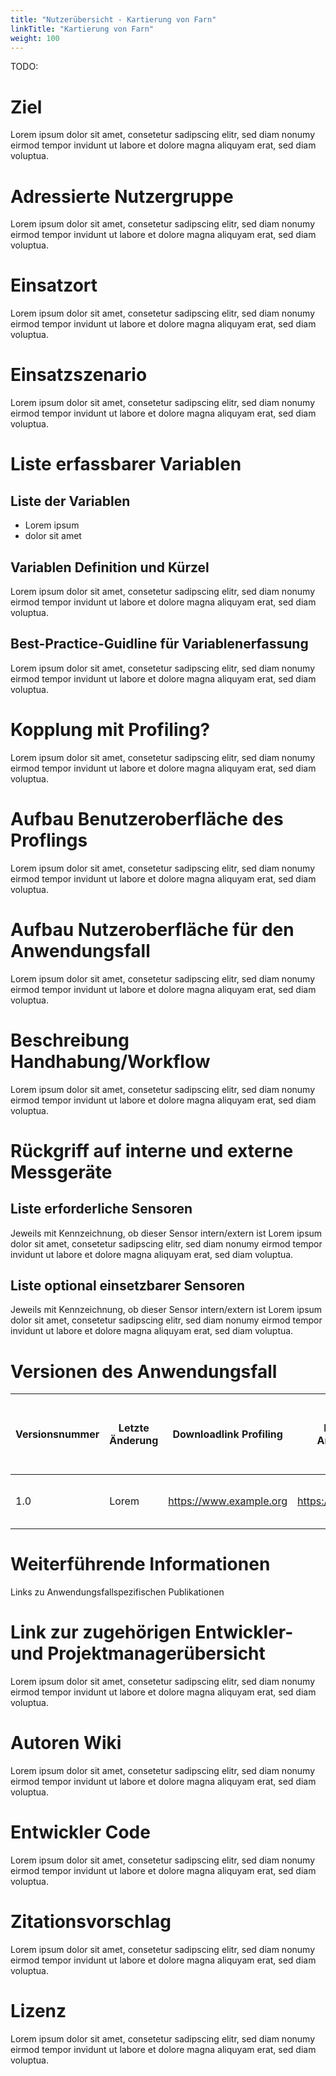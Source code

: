 ```yaml
---
title: "Nutzerübersicht - Kartierung von Farn"
linkTitle: "Kartierung von Farn"
weight: 100
---
```


TODO:
# Ziel

Lorem ipsum dolor sit amet, consetetur sadipscing elitr, sed diam nonumy eirmod tempor invidunt ut labore et dolore magna aliquyam erat, sed diam voluptua.

# Adressierte Nutzergruppe

Lorem ipsum dolor sit amet, consetetur sadipscing elitr, sed diam nonumy eirmod tempor invidunt ut labore et dolore magna aliquyam erat, sed diam voluptua.

# Einsatzort

Lorem ipsum dolor sit amet, consetetur sadipscing elitr, sed diam nonumy eirmod tempor invidunt ut labore et dolore magna aliquyam erat, sed diam voluptua.

# Einsatzszenario

Lorem ipsum dolor sit amet, consetetur sadipscing elitr, sed diam nonumy eirmod tempor invidunt ut labore et dolore magna aliquyam erat, sed diam voluptua.

# Liste erfassbarer Variablen

## Liste der Variablen

- Lorem ipsum
- dolor sit amet

## Variablen Definition und Kürzel

Lorem ipsum dolor sit amet, consetetur sadipscing elitr, sed diam nonumy eirmod tempor invidunt ut labore et dolore magna aliquyam erat, sed diam voluptua.

## Best-Practice-Guidline für Variablenerfassung

Lorem ipsum dolor sit amet, consetetur sadipscing elitr, sed diam nonumy eirmod tempor invidunt ut labore et dolore magna aliquyam erat, sed diam voluptua.

# Kopplung mit Profiling?

Lorem ipsum dolor sit amet, consetetur sadipscing elitr, sed diam nonumy eirmod tempor invidunt ut labore et dolore magna aliquyam erat, sed diam voluptua.

# Aufbau Benutzeroberfläche des Proflings

Lorem ipsum dolor sit amet, consetetur sadipscing elitr, sed diam nonumy eirmod tempor invidunt ut labore et dolore magna aliquyam erat, sed diam voluptua.

# Aufbau Nutzeroberfläche für den Anwendungsfall

Lorem ipsum dolor sit amet, consetetur sadipscing elitr, sed diam nonumy eirmod tempor invidunt ut labore et dolore magna aliquyam erat, sed diam voluptua.

# Beschreibung Handhabung/Workflow

Lorem ipsum dolor sit amet, consetetur sadipscing elitr, sed diam nonumy eirmod tempor invidunt ut labore et dolore magna aliquyam erat, sed diam voluptua.

# Rückgriff auf interne und externe Messgeräte

## Liste erforderliche Sensoren

Jeweils mit Kennzeichnung, ob dieser Sensor intern/extern ist
Lorem ipsum dolor sit amet, consetetur sadipscing elitr, sed diam nonumy eirmod tempor invidunt ut labore et dolore magna aliquyam erat, sed diam voluptua.

## Liste optional einsetzbarer Sensoren

Jeweils mit Kennzeichnung, ob dieser Sensor intern/extern ist
Lorem ipsum dolor sit amet, consetetur sadipscing elitr, sed diam nonumy eirmod tempor invidunt ut labore et dolore magna aliquyam erat, sed diam voluptua.

# Versionen des Anwendungsfall

| Versionsnummer | Letzte Änderung | Downloadlink Profiling | Downloadlink Anwendungsfall | Was wurde gegenüber vorheriger Version geändert |
| -------------- | --------------- | ---------------------- | --------------------------- | ----------------------------------------------- |
| 1.0            | Lorem           |https://www.example.org | https://www.example.org     | Lorem ipsum dolor sit amet                      |

# Weiterführende Informationen

Links zu Anwendungsfallspezifischen Publikationen

# Link zur zugehörigen Entwickler- und Projektmanagerübersicht

Lorem ipsum dolor sit amet, consetetur sadipscing elitr, sed diam nonumy eirmod tempor invidunt ut labore et dolore magna aliquyam erat, sed diam voluptua.

# Autoren Wiki

Lorem ipsum dolor sit amet, consetetur sadipscing elitr, sed diam nonumy eirmod tempor invidunt ut labore et dolore magna aliquyam erat, sed diam voluptua.

# Entwickler Code

Lorem ipsum dolor sit amet, consetetur sadipscing elitr, sed diam nonumy eirmod tempor invidunt ut labore et dolore magna aliquyam erat, sed diam voluptua.

# Zitationsvorschlag

Lorem ipsum dolor sit amet, consetetur sadipscing elitr, sed diam nonumy eirmod tempor invidunt ut labore et dolore magna aliquyam erat, sed diam voluptua.

# Lizenz

Lorem ipsum dolor sit amet, consetetur sadipscing elitr, sed diam nonumy eirmod tempor invidunt ut labore et dolore magna aliquyam erat, sed diam voluptua.
